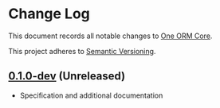 # Change Log

This document records all notable changes to [One ORM Core](https://github.com/one-orm/core).

This project adheres to [Semantic Versioning](http://semver.org/).


[0.1.0-dev](https://github.com/one-orm/core) (Unreleased)
-------------------------

* Specification and additional documentation